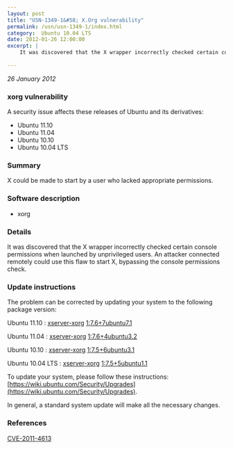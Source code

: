 ```yaml
---
layout: post
title: "USN-1349-1&#58; X.Org vulnerability"
permalink: /usn/usn-1349-1/index.html
category:  Ubuntu 10.04 LTS
date: 2012-01-26 12:00:00
excerpt: |
    It was discovered that the X wrapper incorrectly checked certain console permissions when launched by unprivileged users. An attacker connected remotely could use this flaw to start X, bypassing the console permissions check. 
    
--- 
```

 
 

*26 January 2012*

### xorg vulnerability

A security issue affects these releases of Ubuntu and its derivatives:

* Ubuntu 11.10
* Ubuntu 11.04
* Ubuntu 10.10
* Ubuntu 10.04 LTS

### Summary

X could be made to start by a user who lacked appropriate permissions. 

### Software description

* xorg 

### Details

It was discovered that the X wrapper incorrectly checked certain console permissions when launched by unprivileged users. An attacker connected remotely could use this flaw to start X, bypassing the console permissions check. 

### Update instructions

The problem can be corrected by updating your system to the following package version:

Ubuntu 11.10
 : [xserver-xorg](https://launchpad.net/ubuntu/+source/xorg) <span> [1:7.6+7ubuntu7.1](https://launchpad.net/ubuntu/+source/xorg/1:7.6+7ubuntu7.1) </span> 

Ubuntu 11.04
 : [xserver-xorg](https://launchpad.net/ubuntu/+source/xorg) <span> [1:7.6+4ubuntu3.2](https://launchpad.net/ubuntu/+source/xorg/1:7.6+4ubuntu3.2) </span> 

Ubuntu 10.10
 : [xserver-xorg](https://launchpad.net/ubuntu/+source/xorg) <span> [1:7.5+6ubuntu3.1](https://launchpad.net/ubuntu/+source/xorg/1:7.5+6ubuntu3.1) </span> 

Ubuntu 10.04 LTS
 : [xserver-xorg](https://launchpad.net/ubuntu/+source/xorg) <span> [1:7.5+5ubuntu1.1](https://launchpad.net/ubuntu/+source/xorg/1:7.5+5ubuntu1.1) </span> 

To update your system, please follow these instructions: [https://wiki.ubuntu.com/Security/Upgrades](https://wiki.ubuntu.com/Security/Upgrades).

In general, a standard system update will make all the necessary changes. 

### References

 
 [CVE-2011-4613](http://people.ubuntu.com/~ubuntu-security/cve/CVE-2011-4613)
 

